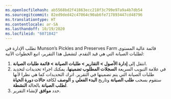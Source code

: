 ```yaml
---
ms.openlocfilehash: ab5568bd2f41863ecc218f3c799e97a9a4b7db54
ms.sourcegitcommit: 82ed9ded42c47064c90ab6fe717893447cd48796
ms.translationtype: HT
ms.contentlocale: ar-SA
ms.lasthandoff: 10/19/2020
ms.locfileid: "6071842"
---
```

تطلب الإدارة في Munson’s Pickles and Preserves Farm قائمة عالية المستوى لطلبات الصيانة التي هي قيد التقدم. لتشغيل هذا التقرير، اتبع الخطوات الآتية:

1.  انتقل إلى **إدارة الأصول > التقارير > طلبات الصيانة > قائمة طلبات الصيانة**.
2.  في علامة التبويب السريعة **السجلات المطلوب تضمينها**، يمكنك اجراء تحديدات لتحديد طلبات الصيانة التي يتم تضمينها في التقرير. اترك التحديدات كما هي نظرا لأنها ستقوم بسحب **طلب الصيانة** وتاريخ **البدء الفعلي** و **الوصف** لكافة **حالات دورة الحياة لطلب الصيانة** بالحالة **النشطة**.
3.  حدد **موافق** لإنشاء التقرير.
